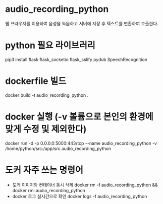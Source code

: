 # audio_recording_python
웹 브라우저를 이용하여 음성을 녹음하고 서버에 저장 후 텍스트를 변환하여 호출한다.

# python 필요 라이브러리
pip3 install flask flask_socketio flask_sslify pydub SpeechRecognition

# dockerfile 빌드
docker build -t audio_recording_python .

# docker 실행 (-v 볼륨으로 본인의 환경에 맞게 수정 및 제외한다)
docker run -d -p 0.0.0.0:5000:443/tcp --name audio_recording_python -v /home/python/src:/app/src audio_recording_python



# 도커 자주 쓰는 명령어 

- 도커 이미지와 컨테이너 동시 삭제
docker rm -f audio_recording_python && docker rmi audio_recording_python
- docker 로그 실시간으로 확인
docker logs -f audio_recording_python
